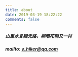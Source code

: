 ```yaml
---
title: about
date: 2019-03-19 18:22:22
comments: false
---
```

##### 山重水复疑无路，柳暗花明又一村

##### mailto: v_hiker@qq.com